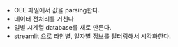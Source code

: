 

- OEE 파일에서 값을 parsing한다.
- 데이터 전처리를 거친다
- 일별 시계열 database를 새로 만든다.
- streamlit 으로 라인별, 일자별 정보를 필터링해서 시각화한다.